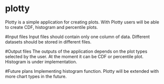 # plotty

Plotty is a simple application for creating plots.
With Plotty users will be able to create CDF, histogram and percentile plots.

#Input files
Input files should contain only one column of data.
Different datasets should be stored in different files.

#Output files
The outputs of the application depends on the plot types selected by the user.
At the moment it can be CDF or percentile plot. Histogram is under implementation.

#Future plans
Implementing histogram function.
Plotty will be extended with more chart types in the future.
